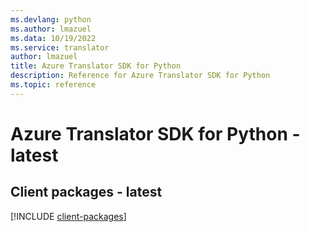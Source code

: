 ```yaml
---
ms.devlang: python
ms.author: lmazuel
ms.data: 10/19/2022
ms.service: translator
author: lmazuel
title: Azure Translator SDK for Python
description: Reference for Azure Translator SDK for Python
ms.topic: reference
---
```

# Azure Translator SDK for Python - latest

## Client packages - latest
[!INCLUDE [client-packages](translator-client-index.md)]